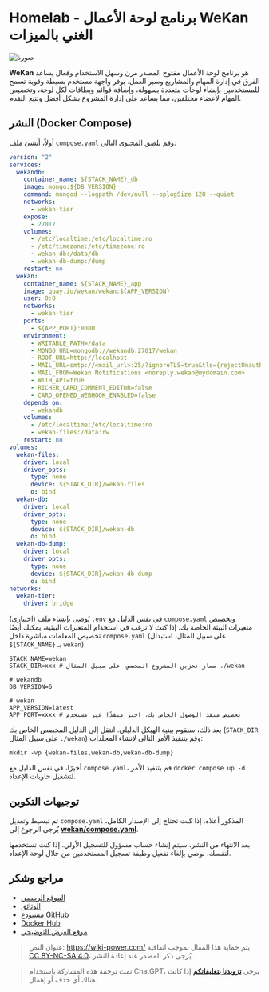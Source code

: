 # Homelab - برنامج لوحة الأعمال WeKan الغني بالميزات

![صورة](https://media.wiki-power.com/img/20230508175842.png)

**WeKan** هو برنامج لوحة الأعمال مفتوح المصدر مرن وسهل الاستخدام وفعال يساعد الفرق في إدارة المهام والمشاريع وسير العمل. يوفر واجهة مستخدم بسيطة وقوية تسمح للمستخدمين بإنشاء لوحات متعددة بسهولة، وإضافة قوائم وبطاقات لكل لوحة، وتخصيص المهام لأعضاء مختلفين، مما يساعد على إدارة المشروع بشكل أفضل وتتبع التقدم.

## النشر (Docker Compose)

أولاً، أنشئ ملف `compose.yaml` وقم بلصق المحتوى التالي:

```yaml title="compose.yaml"
version: "2"
services:
  wekandb:
    container_name: ${STACK_NAME}_db
    image: mongo:${DB_VERSION}
    command: mongod --logpath /dev/null --oplogSize 128 --quiet
    networks:
      - wekan-tier
    expose:
      - 27017
    volumes:
      - /etc/localtime:/etc/localtime:ro
      - /etc/timezone:/etc/timezone:ro
      - wekan-db:/data/db
      - wekan-db-dump:/dump
    restart: no
  wekan:
    container_name: ${STACK_NAME}_app
    image: quay.io/wekan/wekan:${APP_VERSION}
    user: 0:0
    networks:
      - wekan-tier
    ports:
      - ${APP_PORT}:8080
    environment:
      - WRITABLE_PATH=/data
      - MONGO_URL=mongodb://wekandb:27017/wekan
      - ROOT_URL=http://localhost
      - MAIL_URL=smtp://<mail_url>:25/?ignoreTLS=true&tls={rejectUnauthorized:false}
      - MAIL_FROM=Wekan Notifications <noreply.wekan@mydomain.com>
      - WITH_API=true
      - RICHER_CARD_COMMENT_EDITOR=false
      - CARD_OPENED_WEBHOOK_ENABLED=false
    depends_on:
      - wekandb
    volumes:
      - /etc/localtime:/etc/localtime:ro
      - wekan-files:/data:rw
    restart: no
volumes:
  wekan-files:
    driver: local
    driver_opts:
      type: none
      device: ${STACK_DIR}/wekan-files
      o: bind
  wekan-db:
    driver: local
    driver_opts:
      type: none
      device: ${STACK_DIR}/wekan-db
      o: bind
  wekan-db-dump:
    driver: local
    driver_opts:
      type: none
      device: ${STACK_DIR}/wekan-db-dump
      o: bind
networks:
  wekan-tier:
    driver: bridge
```

(اختياري) يُوصى بإنشاء ملف `.env` في نفس الدليل مع `compose.yaml` وتخصيص متغيرات البيئة الخاصة بك. إذا كنت لا ترغب في استخدام المتغيرات البيئية، يمكنك أيضًا تخصيص المعلمات مباشرة داخل `compose.yaml` (على سبيل المثال، استبدال `${STACK_NAME}` بـ `wekan`).

```dotenv title=".env"
STACK_NAME=wekan
STACK_DIR=xxx # مسار تخزين المشروع المخصص، على سبيل المثال ./wekan

# wekandb
DB_VERSION=6

# wekan
APP_VERSION=latest
APP_PORT=xxxx # تخصيص منفذ الوصول الخاص بك، اختر منفذًا غير مستخدم
```

بعد ذلك، سنقوم ببنية الهيكل الدليلي. انتقل إلى الدليل المخصص الخاص بك (`STACK_DIR` على سبيل المثال `./wekan`) وقم بتنفيذ الأمر التالي لإنشاء المجلدات:

```shell
mkdir -vp {wekan-files,wekan-db,wekan-db-dump}
```

أخيرًا، في نفس الدليل مع `compose.yaml`، قم بتنفيذ الأمر `docker compose up -d` لتشغيل حاويات الإعداد.

## توجيهات التكوين

تم تبسيط وتعديل `compose.yaml` المذكور أعلاه. إذا كنت تحتاج إلى الإصدار الكامل، يُرجى الرجوع إلى [**wekan/compose.yaml**](https://github.com/wekan/wekan/blob/master/compose.yaml).

بعد الانتهاء من النشر، سيتم إنشاء حساب مسؤول للتسجيل الأولي. إذا كنت تستخدمها لنفسك، نوصي بإلغاء تفعيل وظيفة تسجيل المستخدمين من خلال لوحة الإعداد.

## مراجع وشكر

- [الموقع الرسمي](https://wekan.github.io/)
- [الوثائق](https://github.com/wekan/wekan/wiki/Docker#note-docker-composeyml-works)
- [مستودع GitHub](https://github.com/wekan/wekan)
- [Docker Hub](https://hub.docker.com/r/wekanteam/wekan)
- [موقع العرض التوضيحي](https://boards.wekan.team/b/D2SzJKZDS4Z48yeQH/wekan-open-source-kanban-board-with-mit-license)

> عنوان النص: <https://wiki-power.com/>
> يتم حماية هذا المقال بموجب اتفاقية [CC BY-NC-SA 4.0](https://creativecommons.org/licenses/by/4.0/deed.zh)، يُرجى ذكر المصدر عند إعادة النشر.

> تمت ترجمة هذه المشاركة باستخدام ChatGPT، يرجى [**تزويدنا بتعليقاتكم**](https://github.com/linyuxuanlin/Wiki_MkDocs/issues/new) إذا كانت هناك أي حذف أو إهمال.
